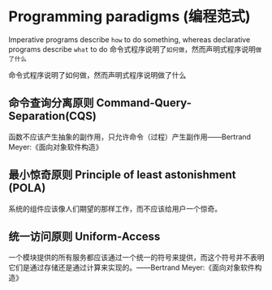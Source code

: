 # Programming paradigms (编程范式)

Imperative programs describe `how` to do something, whereas declarative programs describe `what` to do
命令式程序说明了`如何做`，然而声明式程序说明`做了什么`

命令式程序说明了如何做，然而声明式程序说明做了什么

## 命令查询分离原则 Command-Query-Separation(CQS)

函数不应该产生抽象的副作用，只允许命令（过程）产生副作用——Bertrand Meyer:《面向对象软件构造》

## 最小惊奇原则 Principle of least astonishment (POLA)

系统的组件应该像人们期望的那样工作，而不应该给用户一个惊奇。

## 统一访问原则 Uniform-Access

一个模块提供的所有服务都应该通过一个统一的符号来提供，而这个符号并不表明它们是通过存储还是通过计算来实现的。——Bertrand Meyer:《面向对象软件构造》
